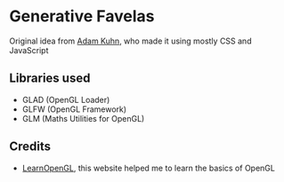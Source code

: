 # Generative Favelas

Original idea from [Adam Kuhn](https://codepen.io/cobra_winfrey/pen/yLvoWvb), who made it using mostly CSS and JavaScript

## Libraries used

 - GLAD (OpenGL Loader)
 - GLFW (OpenGL Framework)
 - GLM  (Maths Utilities for OpenGL)

## Credits

- [LearnOpenGL](https://learnopengl.com/), this website helped me to learn the basics of OpenGL